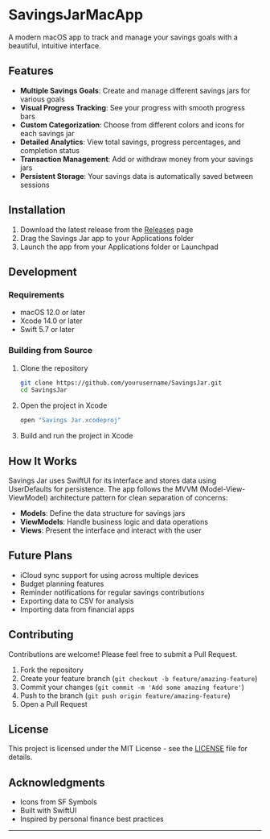# SavingsJarMacApp

A modern macOS app to track and manage your savings goals with a beautiful, intuitive interface.

## Features

- **Multiple Savings Goals**: Create and manage different savings jars for various goals
- **Visual Progress Tracking**: See your progress with smooth progress bars
- **Custom Categorization**: Choose from different colors and icons for each savings jar
- **Detailed Analytics**: View total savings, progress percentages, and completion status
- **Transaction Management**: Add or withdraw money from your savings jars
- **Persistent Storage**: Your savings data is automatically saved between sessions

## Installation

1. Download the latest release from the [Releases](https://github.com/yourusername/SavingsJar/releases) page
2. Drag the Savings Jar app to your Applications folder
3. Launch the app from your Applications folder or Launchpad

## Development

### Requirements

- macOS 12.0 or later
- Xcode 14.0 or later
- Swift 5.7 or later

### Building from Source

1. Clone the repository
   ```bash
   git clone https://github.com/yourusername/SavingsJar.git
   cd SavingsJar
   ```

2. Open the project in Xcode
   ```bash
   open "Savings Jar.xcodeproj"
   ```

3. Build and run the project in Xcode

## How It Works

Savings Jar uses SwiftUI for its interface and stores data using UserDefaults for persistence. The app follows the MVVM (Model-View-ViewModel) architecture pattern for clean separation of concerns:

- **Models**: Define the data structure for savings jars
- **ViewModels**: Handle business logic and data operations
- **Views**: Present the interface and interact with the user

## Future Plans

- iCloud sync support for using across multiple devices
- Budget planning features
- Reminder notifications for regular savings contributions
- Exporting data to CSV for analysis
- Importing data from financial apps

## Contributing

Contributions are welcome! Please feel free to submit a Pull Request.

1. Fork the repository
2. Create your feature branch (`git checkout -b feature/amazing-feature`)
3. Commit your changes (`git commit -m 'Add some amazing feature'`)
4. Push to the branch (`git push origin feature/amazing-feature`)
5. Open a Pull Request

## License

This project is licensed under the MIT License - see the [LICENSE](LICENSE) file for details.

## Acknowledgments

- Icons from SF Symbols
- Built with SwiftUI
- Inspired by personal finance best practices

---
